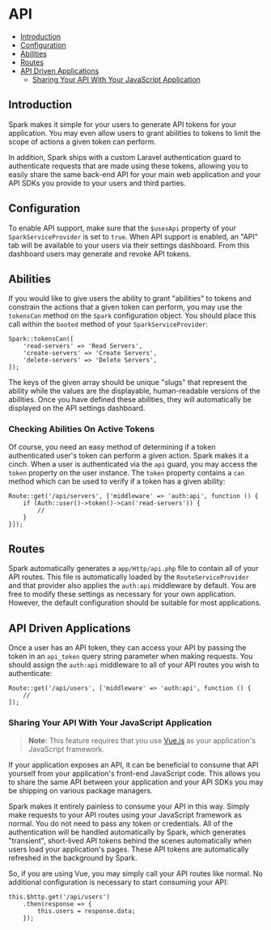 # API

- [Introduction](#introduction)
- [Configuration](#configuration)
- [Abilities](#abilities)
- [Routes](#routes)
- [API Driven Applications](#api-driven-applications)
    - [Sharing Your API With Your JavaScript Application](#sharing-your-api)

<a name="introduction"></a>
## Introduction

Spark makes it simple for your users to generate API tokens for your application. You may even allow users to grant abilities to tokens to limit the scope of actions a given token can perform.

In addition, Spark ships with a custom Laravel authentication guard to authenticate requests that are made using these tokens, allowing you to easily share the same back-end API for your main web application and your API SDKs you provide to your users and third parties.

<a name="configuration"></a>
## Configuration

To enable API support, make sure that the `$usesApi` property of your `SparkServiceProvider` is set to `true`. When API support is enabled, an "API" tab will be available to your users via their settings dashboard. From this dashboard users may generate and revoke API tokens.

<a name="abilities"></a>
## Abilities

If you would like to give users the ability to grant "abilities" to tokens and constrain the actions that a given token can perform, you may use the `tokensCan` method on the `Spark` configuration object. You should place this call within the `booted` method of your `SparkServiceProvider`:

    Spark::tokensCan([
        'read-servers' => 'Read Servers',
        'create-servers' => 'Create Servers',
        'delete-servers' => 'Delete Servers',
    ]);

The keys of the given array should be unique "slugs" that represent the ability while the values are the displayable, human-readable versions of the abilities. Once you have defined these abilities, they will automatically be displayed on the API settings dashboard.

### Checking Abilities On Active Tokens

Of course, you need an easy method of determining if a token authenticated user's token can perform a given action. Spark makes it a cinch. When a user is authenticated via the `api` guard, you may access the `token` property on the user instance. The `token` property contains a `can` method which can be used to verify if a token has a given ability:

    Route::get('/api/servers', ['middleware' => 'auth:api', function () {
        if (Auth::user()->token()->can('read-servers')) {
            //
        }
    }]);

<a name="routes"></a>
## Routes

Spark automatically generates a `app/Http/api.php` file to contain all of your API routes. This file is automatically loaded by the `RouteServiceProvider` and that provider also applies the `auth:api` middleware by default. You are free to modify these settings as necessary for your own application. However, the default configuration should be suitable for most applications.

<a name="api-driven-applications"></a>
## API Driven Applications

Once a user has an API token, they can access your API by passing the token in an `api_token` query string parameter when making requests. You should assign the `auth:api` middleware to all of your API routes you wish to authenticate:

    Route::get('/api/users', ['middleware' => 'auth:api', function () {
        //
    ]);

<a name="sharing-your-api"></a>
### Sharing Your API With Your JavaScript Application

> **Note:** This feature requires that you use [Vue.js](https://vuejs.org) as your application's JavaScript framework.

If your application exposes an API, it can be beneficial to consume that API yourself from your application's front-end JavaScript code. This allows you to share the same API between your application and your API SDKs you may be shipping on various package managers.

Spark makes it entirely painless to consume your API in this way. Simply make requests to your API routes using your JavaScript framework as normal. You do not need to pass any token or credentials. All of the authentication will be handled automatically by Spark, which generates "transient", short-lived API tokens behind the scenes automatically when users load your application's pages. These API tokens are automatically refreshed in the background by Spark.

So, if you are using Vue, you may simply call your API routes like normal. No additional configuration is necessary to start consuming your API:

    this.$http.get('/api/users')
        .then(response => {
            this.users = response.data;
        });
